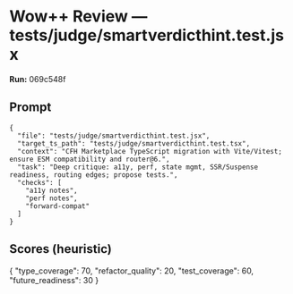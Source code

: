 # Wow++ Review — tests/judge/smartverdicthint.test.jsx

**Run:** 069c548f

## Prompt

```
{
  "file": "tests/judge/smartverdicthint.test.jsx",
  "target_ts_path": "tests/judge/smartverdicthint.test.tsx",
  "context": "CFH Marketplace TypeScript migration with Vite/Vitest; ensure ESM compatibility and router@6.",
  "task": "Deep critique: a11y, perf, state mgmt, SSR/Suspense readiness, routing edges; propose tests.",
  "checks": [
    "a11y notes",
    "perf notes",
    "forward-compat"
  ]
}
```

## Scores (heuristic)

{
  "type_coverage": 70,
  "refactor_quality": 20,
  "test_coverage": 60,
  "future_readiness": 30
}
